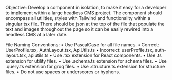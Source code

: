 Objective: Develop a component in isolation, to make it easy for a developer to implement within a large headless CMS project. The component should encompass all utilities, styles with Tailwind and functionality within a singular tsx file. There should be json at the top of the file that populate the text and images throughout the page so it can be easily rewired into a headless CMS at a later date.

File Naming Conventions:
• Use PascalCase for all file names.
• Correct: ⁠UserProfile.tsx, AuthLayout.tsx, ApiUtils.ts
• Incorrect: ⁠userProfile.tsx, ⁠auth-layout.tsx, ⁠apiutils.ts
• Use ⁠.tsx extension for React components.
• Use ⁠.ts extension for utility files.
• Use .⁠schema.ts extension for schema files.
• Use .⁠query.ts extension for groq files.
• Use ⁠.structure.ts extension for structure files.
• Do not use spaces or underscores or hyphens.
